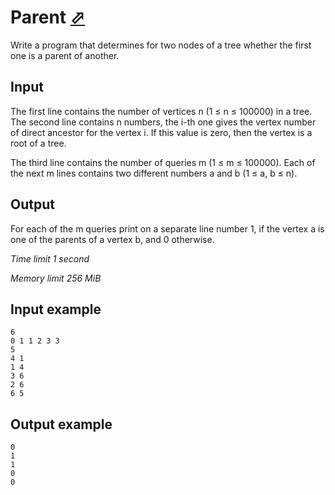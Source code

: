 # Parent [⬀](https://www.e-olymp.com/en/contests/9116/problems/79187)

Write a program that determines for two nodes of a tree whether the first one is a parent of another.

## Input

The first line contains the number of vertices n (1 ≤ n ≤ 100000) in a tree. The second line contains n numbers, the i-th one gives the vertex number of direct ancestor for the vertex i. If this value is zero, then the vertex is a root of a tree.

The third line contains the number of queries m (1 ≤ m ≤ 100000). Each of the next m lines contains two different numbers a and b (1 ≤ a, b ≤ n).

## Output

For each of the m queries print on a separate line number 1, if the vertex a is one of the parents of a vertex b, and 0 otherwise.

_Time limit 1 second_

_Memory limit 256 MiB_

## Input example
```
6
0 1 1 2 3 3
5
4 1
1 4
3 6
2 6
6 5
```

## Output example
```
0
1
1
0
0
```
